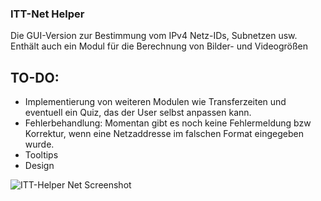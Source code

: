 ### ITT-Net Helper
Die GUI-Version zur Bestimmung vom IPv4 Netz-IDs, Subnetzen usw. Enthält auch ein Modul für die Berechnung von Bilder- und Videogrößen

## TO-DO:
- Implementierung von weiteren Modulen wie Transferzeiten und eventuell ein Quiz, das der User selbst anpassen kann.
- Fehlerbehandlung: Momentan gibt es noch keine Fehlermeldung bzw Korrektur, wenn eine Netzaddresse im falschen Format eingegeben wurde.
- Tooltips
- Design

![ITT-Helper Net Screenshot](https://github.com/myc5/lernprojekte/assets/136581584/00cb6e66-70db-40f8-86e7-50076b5a1816)
